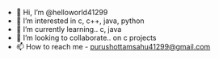- 👋 Hi, I’m @helloworld41299
- 👀 I’m interested in c, c++, java, python
- 🌱 I’m currently learning.. c, java 
- 💞️ I’m looking to collaborate.. on c projects
- 📫 How to reach me - purushottamsahu41299@gmail.com

<!---
helloworld41299/helloworld41299 is a ✨ special ✨ repository because its `README.md` (this file) appears on your GitHub profile.
You can click the Preview link to take a look at your changes.
--->
